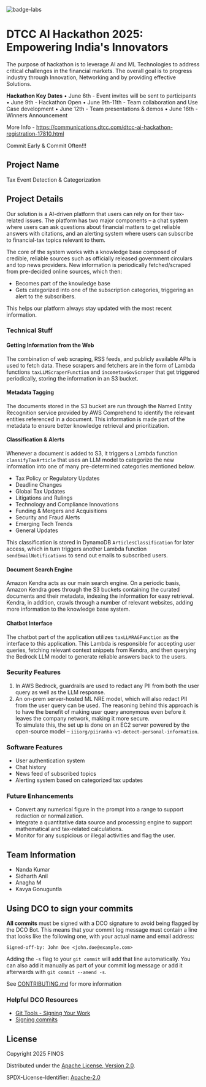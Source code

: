 ![badge-labs](https://user-images.githubusercontent.com/327285/230928932-7c75f8ed-e57b-41db-9fb7-a292a13a1e58.svg)

# DTCC AI Hackathon 2025: Empowering India's Innovators
The purpose of hackathon is to leverage AI and ML Technologies to address critical challenges in the financial markets. The overall goal is to progress industry through Innovation, Networking and by providing effective Solutions.

**Hackathon Key Dates** 
•	June 6th - Event invites will be sent to participants
•	June 9th - Hackathon Open
•	June 9th-11th - Team collaboration and Use Case development
•	June 12th - Team presentations & demos
•	June 16th - Winners Announcement

More Info - https://communications.dtcc.com/dtcc-ai-hackathon-registration-17810.html

Commit Early & Commit Often!!!

## Project Name

Tax Event Detection & Categorization

## Project Details

Our solution is a AI-driven platform that users can rely on for their tax-related issues. The platform has two major components – a chat system where users can ask questions about financial matters to get reliable answers with citations, and an alerting system where users can subscribe to financial-tax topics relevant to them.

The core of the system works with a knowledge base composed of credible, reliable sources such as officially released government circulars and top news providers. New information is periodically fetched/scraped from pre-decided online sources, which then:

- Becomes part of the knowledge base
- Gets categorized into one of the subscription categories, triggering an alert to the subscribers.

This helps our platform always stay updated with the most recent information.

### Technical Stuff

#### Getting Information from the Web

The combination of web scraping, RSS feeds, and publicly available APIs is used to fetch data. These scrapers and fetchers are in the form of Lambda functions `taxLLMScraperFunction` and `incometaxGovScraper` that get triggered periodically, storing the information in an S3 bucket.

#### Metadata Tagging

The documents stored in the S3 bucket are run through the Named Entity Recognition service provided by AWS Comprehend to identify the relevant entities referenced in a document. This information is made part of the metadata to ensure better knowledge retrieval and prioritization.

#### Classification & Alerts

Whenever a document is added to S3, it triggers a Lambda function `classifyTaxArticle` that uses an LLM model to categorize the new information into one of many pre-determined categories mentioned below. 

- Tax Policy or Regulatory Updates
- Deadline Changes
- Global Tax Updates
- Litigations and Rulings
- Technology and Compliance Innovations
- Funding & Mergers and Acquisitions
- Security and Fraud Alerts
- Emerging Tech Trends
- General Updates 

This classification is stored in DynamoDB `ArticlesClassification` for later access, which in turn triggers another Lambda function `sendEmailNotifications` to send out emails to subscribed users.

#### Document Search Engine

Amazon Kendra acts as our main search engine. On a periodic basis, Amazon Kendra goes through the S3 buckets containing the curated documents and their metadata, indexing the information for easy retrieval. Kendra, in addition, crawls through a number of relevant websites, adding more information to the knowledge base system.

#### Chatbot Interface

The chatbot part of the application utilizes `taxLLMRAGFunction` as the interface to this application. This Lambda is responsible for accepting user queries, fetching relevant context snippets from Kendra, and then querying the Bedrock LLM model to generate reliable answers back to the users.

### Security Features

1. In AWS Bedrock, guardrails are used to redact any PII from both the user query as well as the LLM response.
2. An on-prem server-hosted ML NRE model, which will also redact PII from the user query can be used. The reasoning behind this approach is to have the benefit of making user query anonymous even before it leaves the company network, making it more secure.  
   To simulate this, the set up is done on an EC2 server powered by the open-source model – `iiiorg/piiranha-v1-detect-personal-information`.

### Software Features

- User authentication system  
- Chat history  
- News feed of subscribed topics  
- Alerting system based on categorized tax updates

### Future Enhancements

- Convert any numerical figure in the prompt into a range to support redaction or normalization.
- Integrate a quantitative data source and processing engine to support mathematical and tax-related calculations.
- Monitor for any suspicious or illegal activities and flag the user.

## Team Information

- Nanda Kumar 
- Sidharth Anil
- Anagha M
- Kavya Gonuguntla

## Using DCO to sign your commits

**All commits** must be signed with a DCO signature to avoid being flagged by the DCO Bot. This means that your commit log message must contain a line that looks like the following one, with your actual name and email address:

```
Signed-off-by: John Doe <john.doe@example.com>
```

Adding the `-s` flag to your `git commit` will add that line automatically. You can also add it manually as part of your commit log message or add it afterwards with `git commit --amend -s`.

See [CONTRIBUTING.md](./.github/CONTRIBUTING.md) for more information

### Helpful DCO Resources
- [Git Tools - Signing Your Work](https://git-scm.com/book/en/v2/Git-Tools-Signing-Your-Work)
- [Signing commits
](https://docs.github.com/en/github/authenticating-to-github/signing-commits)


## License

Copyright 2025 FINOS

Distributed under the [Apache License, Version 2.0](http://www.apache.org/licenses/LICENSE-2.0).

SPDX-License-Identifier: [Apache-2.0](https://spdx.org/licenses/Apache-2.0)








